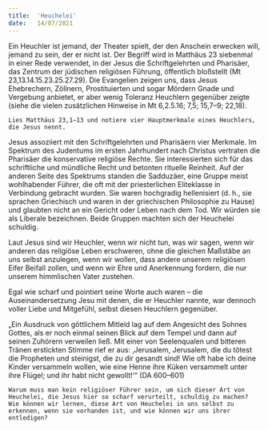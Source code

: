 ```yaml
---
title:  'Heuchelei'
date:   14/07/2021
---
```


Ein Heuchler ist jemand, der Theater spielt, der den Anschein erwecken will, jemand zu sein, der er nicht ist. Der Begriff wird in Matthäus 23 siebenmal in einer Rede verwendet, in der Jesus die Schriftgelehrten und Pharisäer, das Zentrum der jüdischen religiösen Führung, öffentlich bloßstellt
(Mt 23,13.14.15.23.25.27.29). Die Evangelien zeigen uns, dass Jesus Ehebrechern, Zöllnern, Prostituierten und sogar Mördern Gnade und Vergebung anbietet, er aber wenig Toleranz Heuchlern gegenüber zeigte (siehe die vielen zusätzlichen Hinweise in Mt 6,2.5.16; 7,5; 15,7–9; 22,18).

`Lies Matthäus 23,1–13 und notiere vier Hauptmerkmale eines Heuchlers, die Jesus nennt.`

Jesus assoziiert mit den Schriftgelehrten und Pharisäern vier Merkmale. Im Spektrum des Judentums im ersten Jahrhundert nach Christus vertraten die Pharisäer die konservative religiöse Rechte. Sie interessierten sich für das schriftliche und mündliche Recht und betonten rituelle Reinheit. Auf der anderen Seite des Spektrums standen die Sadduzäer, eine Gruppe meist wohlhabender Führer, die oft mit der priesterlichen Eliteklasse in Verbindung gebracht wurden. Sie waren hochgradig hellenisiert (d. h., sie sprachen Griechisch und waren in der griechischen Philosophie zu Hause) und glaubten nicht an ein Gericht oder Leben nach dem Tod. Wir würden sie als Liberale bezeichnen. Beide Gruppen machten sich der Heuchelei schuldig.

Laut Jesus sind wir Heuchler, wenn wir nicht tun, was wir sagen, wenn wir anderen das religiöse Leben erschweren, ohne die gleichen Maßstäbe an uns selbst anzulegen, wenn wir wollen, dass andere unserem religiösen Eifer Beifall zollen, und wenn wir Ehre und Anerkennung fordern, die nur unserem himmlischen Vater zustehen.

Egal wie scharf und pointiert seine Worte auch waren – die Auseinandersetzung Jesu mit denen, die er Heuchler nannte, war dennoch voller Liebe und Mitgefühl, selbst diesen Heuchlern gegenüber.

„Ein Ausdruck von göttlichem Mitleid lag auf dem Angesicht des Sohnes Gottes, als er noch einmal seinen Blick auf dem Tempel und dann auf seinen Zuhörern verweilen ließ. Mit einer von Seelenqualen und bitteren Tränen erstickten Stimme rief er aus: ‚Jerusalem, Jerusalem, die du tötest die Propheten und steinigst, die zu dir gesandt sind! Wie oft habe ich deine Kinder versammeln wollen, wie eine Henne ihre Küken versammelt unter ihre Flügel; und ihr habt nicht gewollt!‘“ (DA 600–601)

`Warum muss man kein religiöser Führer sein, um sich dieser Art von Heuchelei, die Jesus hier so scharf verurteilt, schuldig zu machen? Wie können wir lernen, diese Art von Heuchelei in uns selbst zu erkennen, wenn sie vorhanden ist, und wie können wir uns ihrer entledigen?`